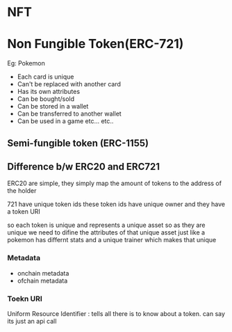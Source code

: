 # NFT

# Non Fungible Token(ERC-721)

Eg: Pokemon

- Each card is unique
- Can't be replaced with another card
- Has its own attributes
- Can be bought/sold
- Can be stored in a wallet
- Can be transferred to another wallet
- Can be used in a game
  etc... etc..

## Semi-fungible token (ERC-1155)

## Difference b/w ERC20 and ERC721

ERC20 are simple, they simply map the amount of tokens to the address of the holder

721 have unique token ids these token ids have unique owner and they have a token URI

so each token is unique and represents a unique asset so as they are unique we need to difine the attributes of that unique asset just like a pokemon has differnt stats and a unique trainer which makes that unique

### Metadata

- onchain metadata
- ofchain metadata

### Toekn URI

Uniform Resource Identifier : tells all there is to know about a token.
can say its just an api call
